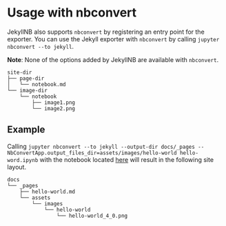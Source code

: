 # Usage with nbconvert

JekyllNB also supports `nbconvert` by registering an entry point for the exporter.
You can use the Jekyll exporter with `nbconvert` by calling `jupyter nbconvert --to jekyll`.

**Note**: None of the options added by JekyllNB are available with `nbconvert`.

```text
site-dir
├── page-dir
│   └── notebook.md
└── image-dir
    └── notebook
        ├── image1.png
        └── image2.png
```

## Example

Calling `jupyter nbconvert --to jekyll --output-dir docs/_pages
--NbConvertApp.output_files_dir=assets/images/hello-world hello-word.ipynb`
with the notebook located [here](https://github.com/klane/jekyllnb/blob/master/tests/assets/hello-world.ipynb)
will result in the following site layout.

```text
docs
└── _pages
    ├── hello-world.md
    └── assets
        └── images
            └── hello-world
                └── hello-world_4_0.png
```

